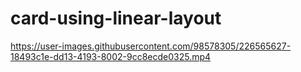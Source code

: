 # card-using-linear-layout



https://user-images.githubusercontent.com/98578305/226565627-18493c1e-dd13-4193-8002-9cc8ecde0325.mp4

